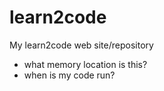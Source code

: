 # learn2code
My learn2code web site/repository

- what memory location is this?
- when is my code run?
